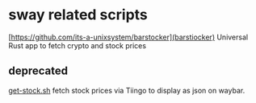 # sway related scripts

[https://github.com/its-a-unixsystem/barstocker](barstiocker)
Universal Rust app to fetch crypto and stock prices

## deprecated
[get-stock.sh](get-stock.md)
fetch stock prices via Tiingo to display as json on waybar.
